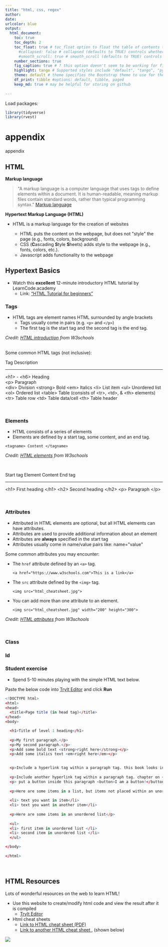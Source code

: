 ```yaml
---
title: "html, css, regex"
author: 
date: 
urlcolor: blue
output: 
  html_document:
    toc: true
    toc_depth: 2
    toc_float: true # toc_float option to float the table of contents to the left of the main document content. floating table of contents will always be visible even when the document is scrolled
      #collapsed: false # collapsed (defaults to TRUE) controls whether the TOC appears with only the top-level (e.g., H2) headers. If collapsed initially, the TOC is automatically expanded inline when necessary
      #smooth_scroll: true # smooth_scroll (defaults to TRUE) controls whether page scrolls are animated when TOC items are navigated to via mouse clicks
    number_sections: true
    fig_caption: true # ? this option doesn't seem to be working for figure inserted below outside of r code chunk    
    highlight: tango # Supported styles include "default", "tango", "pygments", "kate", "monochrome", "espresso", "zenburn", and "haddock" (specify null to prevent syntax    
    theme: default # theme specifies the Bootstrap theme to use for the page. Valid themes include default, cerulean, journal, flatly, readable, spacelab, united, cosmo, lumen, paper, sandstone, simplex, and yeti.
    df_print: tibble #options: default, tibble, paged
    keep_md: true # may be helpful for storing on github
    
---
```

Load packages:

```r
library(tidyverse)
library(rvest)
```

<!--
HTML
  - markup language [DONE]
  - youtube video [DONE]
  - HTML basics 
    - elements [DONE]
        - tags
        - attributes
  - HTML resources
  - Paste code in html editor
  - Short student exercise
  
-->

# appendix

appendix


## HTML

__Markup language__

> "A markup language is a computer language that uses tags to define elements within a document. It is human-readable, meaning markup files contain standard words, rather than typical programming syntax." [Markup language](https://techterms.com/definition/markup_language)

__Hypertext Markup Language (HTML)__

- HTML is a markup language for the creation of websites

    - HTML puts the content on the webpage, but does not "style" the page (e.g., fonts, colors, background)
    - CSS (**C**ascading **S**tyle **S**heets) adds style to the webpage (e.g., fonts, colors, etc.).
    - Javascript adds functionality to the webpage

## Hypertext Basics  

- Watch this __excellent__ 12-minute introductory HTML tutorial by LearnCode.academy
    - Link: [“HTML Tutorial for beginners”](https://www.youtube.com/watch?v=RjHflb-QgVc)

### Tags 

- HTML tags are element names HTML surrounded by angle brackets
    - Tags usually come in pairs (e.g. `<p>` and `</p>`)
    - The first tag is the start tag and the second tag is the end tag.
    
*Credit: [HTML introduction](https://www.w3schools.com/html/html_intro.asp) from W3schools*   

<br>
Some common HTML tags (not inclusive): 

Tag                Description    
------------------ ------------------  
\<h1\> - \<h6\>    Heading     
\<p\>              Paragraph          
\<div\>            Division
\<strong\>         Bold
\<em\>             Italics
\<li\>             List item
\<ul\>             Unordered list
\<ol\>             Ordered list
\<table\>          Table (consists of \<tr\>, \<td\>, & \<th\> elements)
\<tr\>             Table row
\<td\>             Table data/cell 
\<th\>             Table header 

<br>

### Elements  

- HTML consists of a series of elements  
- Elements are defined by a start tag, some content, and an end tag.

`<tagname> Content </tagname>`

*Credit: [HTML elements](https://www.w3schools.com/html/html_elements.asp) from W3schools*

<br>

Start tag  Element Content     End tag
---------- ------------------  --------
\<h1\>      First heading      \</h1\>
\<h2\>      Second heading     \</h2\>
\<p\>       Paragraph          \</p\>

<br>


### Attributes  

- Attributed in HTML elements are optional, but all HTML elements can have attributes.
- Attributes are used to provide additional information about an element  
- Attributes are __always__ specified in the start tag
- Attributes usually come in name/value pairs like: name="value"

Some common attributes you may encounter:

- The `href` attribute defined by an `<a>` tag.

    `<a href="https://www.w3schools.com">This is a link</a>`

- The `src` attribute defined by the `<img>` tag. 

    `<img src="html_cheatsheet.jpg">`
    
- You can add more than one attribute to an element.

    `<img src="html_cheatsheet.jpg" width="200" height="300">`



*Credit: [HTML attributes](https://www.w3schools.com/html/html_attributes.asp) from W3schools*

<br>

### Class
### Id

### Student exercise

- Spend 5-10 minutes playing with the simple HTML text below. 


Paste the below code into [TryIt Editor](https://www.w3schools.com/html/tryit.asp?filename=tryhtml_default) and click __Run__

```r
<!DOCTYPE html>
<html>
<head>
  <title>Page title (in head tag)</title>
</head>
<body>

  <h1>Title of level 1 heading</h1>
  
  <p>My first paragraph.</p>
  <p>My second paragraph.</p>
  <p>Add some bold text <strong>right here</strong></p>
  <p>Add some italics text <em>right here</em></p>
  

  <p>Include a hyperlink tag within a paragraph tag. this book looks interesting : <a href="https://bookdown.org/rdpeng/rprogdatascience/">R Programming for Data Science</a></p>  
  
  <p>Include another hyperlink tag within a paragraph tag. chapter on <a href="https://bookdown.org/rdpeng/rprogdatascience/regular-expressions.html">Regular Expressions</a></p>    
  <p> put a button inside this paragraph <button>I am a button!</button></p>
  
  <p>Here are some items in a list, but items not placed within an unordered list </p>
  
  <li> text you want in item</li>
  <li> text you want in another item</li>
  
  <p>Here are some items in an unordered list</p>
  
  <ul>
  <li> first item in unordered list </li>
  <li> second item in unordered list </li>
  </ul>

</body>
  
</html>
```

<br>

## HTML Resources

Lots of wonderful resources on the web to learn HTML!

- Use this website to create/modify html code and view the result after it is compiled
    - [TryIt Editor](https://www.w3schools.com/html/tryit.asp?filename=tryhtml_default)
- Html cheat sheets 
    - [Link to HTML cheat sheet (PDF)](https://web.stanford.edu/group/csp/cs21/htmlcheatsheet.pdf)
    - [Link to another HTML cheat sheet ](http://www.cheat-sheets.org/saved-copy/html-cheat-sheet.png), (shown below) 

[![](http://www.cheat-sheets.org/saved-copy/html-cheat-sheet.png)](https://sharethis.com/best-practices/2020/02/best-html-and-css-cheat-sheets/)




<!--
### regex and html THIS SECTION IS CHICKEN SCRATCH

Play with some simple html


```r
html_char <- "<!DOCTYPE html>
<html>
<head>
<title>Page Title</title>
</head>
<body>

<h1>This is a Heading</h1>
<p>This is a paragraph.</p>

</body>
</html>"


html_char
```

```
## [1] "<!DOCTYPE html>\n<html>\n<head>\n<title>Page Title</title>\n</head>\n<body>\n\n<h1>This is a Heading</h1>\n<p>This is a paragraph.</p>\n\n</body>\n</html>"
```

```r
#str_view_all(string = html_char, pattern = "<")
str_match(string = html_char, pattern = ">")
```

```
##      [,1]
## [1,] ">"
```

```r
str_match_all(string = html_char, pattern = "<")
```

```
## [[1]]
##       [,1]
##  [1,] "<" 
##  [2,] "<" 
##  [3,] "<" 
##  [4,] "<" 
##  [5,] "<" 
##  [6,] "<" 
##  [7,] "<" 
##  [8,] "<" 
##  [9,] "<" 
## [10,] "<" 
## [11,] "<" 
## [12,] "<" 
## [13,] "<"
```

```r
str_extract(string = html_char, pattern = ">")
```

```
## [1] ">"
```

```r
str_extract_all(string = html_char, pattern = "</")
```

```
## [[1]]
## [1] "</" "</" "</" "</" "</" "</"
```

```r
str_count(string = html_char, pattern = "</")
```

```
## [1] 6
```

```r
# extract all tag names
html_char
```

```
## [1] "<!DOCTYPE html>\n<html>\n<head>\n<title>Page Title</title>\n</head>\n<body>\n\n<h1>This is a Heading</h1>\n<p>This is a paragraph.</p>\n\n</body>\n</html>"
```

```r
str_extract_all(string = html_char, pattern = "</\\w+>")
```

```
## [[1]]
## [1] "</title>" "</head>"  "</h1>"    "</p>"     "</body>"  "</html>"
```

```r
#exctract contents
str_extract_all(string = html_char, pattern = ">.+<")
```

```
## [[1]]
## [1] ">Page Title<"           ">This is a Heading<"    ">This is a paragraph.<"
```

```r
str_extract_all(string = html_char, pattern = "(?<=>).+<") # without leading carrot
```

```
## [[1]]
## [1] "Page Title<"           "This is a Heading<"    "This is a paragraph.<"
```

```r
str_extract_all(string = html_char, pattern = ">.+(?=<)") # without trailing carrot
```

```
## [[1]]
## [1] ">Page Title"           ">This is a Heading"    ">This is a paragraph."
```

```r
str_extract_all(string = html_char, pattern = "(?<=>).+(?=<)") # without leading or trailing carrot
```

```
## [[1]]
## [1] "Page Title"           "This is a Heading"    "This is a paragraph."
```

```r
str_extract_all(string = html_char, pattern = "</\\w+>.+")
```

```
## [[1]]
## character(0)
```

```r
str_extract_all(string = html_char, pattern = "</(\\w+)|(\\w+)>")
```

```
## [[1]]
##  [1] "html>"   "html>"   "head>"   "title>"  "</title" "</head"  "body>"  
##  [8] "h1>"     "</h1"    "p>"      "</p"     "</body"  "</html"
```


```r
str_view_all(string = html_char, pattern = "<")
```

<!--html_preserve--><div id="htmlwidget-71b014ab967b93229aa8" style="width:960px;height:100%;" class="str_view html-widget"></div>
<script type="application/json" data-for="htmlwidget-71b014ab967b93229aa8">{"x":{"html":"<ul>\n  <li><span class='match'><<\/span>!DOCTYPE html>\n<span class='match'><<\/span>html>\n<span class='match'><<\/span>head>\n<span class='match'><<\/span>title>Page Title<span class='match'><<\/span>/title>\n<span class='match'><<\/span>/head>\n<span class='match'><<\/span>body>\n\n<span class='match'><<\/span>h1>This is a Heading<span class='match'><<\/span>/h1>\n<span class='match'><<\/span>p>This is a paragraph.<span class='match'><<\/span>/p>\n\n<span class='match'><<\/span>/body>\n<span class='match'><<\/span>/html><\/li>\n<\/ul>"},"evals":[],"jsHooks":[]}</script><!--/html_preserve-->

```r
str_view_all(string = as.character(html_char), pattern = "html")
```

<!--html_preserve--><div id="htmlwidget-0e8bc5f482aa16804c6a" style="width:960px;height:100%;" class="str_view html-widget"></div>
<script type="application/json" data-for="htmlwidget-0e8bc5f482aa16804c6a">{"x":{"html":"<ul>\n  <li><!DOCTYPE <span class='match'>html<\/span>>\n<<span class='match'>html<\/span>>\n<head>\n<title>Page Title<\/title>\n<\/head>\n<body>\n\n<h1>This is a Heading<\/h1>\n<p>This is a paragraph.<\/p>\n\n<\/body>\n<\/<span class='match'>html<\/span>><\/li>\n<\/ul>"},"evals":[],"jsHooks":[]}</script><!--/html_preserve-->


```r
html1 <- read_html(x = "<!DOCTYPE html>
<html>
<head>
<title>Page Title</title>
</head>
<body>

<h1>This is a Heading</h1>
<p>This is a paragraph.</p>

</body>
</html>")


attributes(html1)
str(html1)
html1
html1[[2]]

h <- as_list(read_html("<body><p id = 'a'></p><p class = 'c d'></p></body>"))
str(h)
str(h[[1]])

html_structure(h)

x <- as_list(read_xml("<foo><bar id='a'/><bar id='b'/></foo>"))
str(x)
x
```

Investigate `html1` 

```r
x <- html_text(x = html1, trim = FALSE)
str(x)

#Print html1
as.character(html1[[2]])
temp <- html[[2]]
temp
#writeLines html1
writeLines(html1)

#investigate html1
str(html1)
length(html1)
#str_length(html1)
```
Some basic regex

```r
html1

str_view_all(string = print(html1), pattern = "\\n")
```



```r
some_html <- "<!DOCTYPE html>
<html>
<head>
  <title>Page title (in head tag)</title>
</head>
<body>
  <h1>Title of level 1 heading</h1>
  <p>My first paragraph.</p>
  <p>My second paragraph.</p>
  <p>Add some bold text <strong>right here</strong></p>
  <p>Add some italics text <em>right here</em></p>
  <p>Include a hyperlink tag within a paragraph tag. this book looks interesting : <a href="https://bookdown.org/rdpeng/rprogdatascience/">R Programming for Data Science</a></p>  
  <p>Include another hyperlink tag within a paragraph tag. chapter on <a href="https://bookdown.org/rdpeng/rprogdatascience/regular-expressions.html">Regular Expressions</a></p>    
  <p> put a button inside this paragraph <button>I am a button!</button></p>
  <p>Here are some items in a list, but items not placed within an unordered list </p>

    <li> text you want in item</li>
  <li> text you want in another item</li>
  
  <p>Here are some items in an unordered list</p>
  <ul>
    <li> first item in unordered list </li>
    <li> second item in unordered list </li>
  </ul>
</body>
</html>"
```
-->



